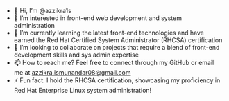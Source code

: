 - 👋 Hi, I’m @azzikra1s
- 👀 I’m interested in front-end web development and system administration
- 🌱 I’m currently learning the latest front-end technologies and have earned the Red Hat Certified System Administrator (RHCSA) certification
- 💞️ I’m looking to collaborate on projects that require a blend of front-end development skills and sys admin expertise
- 📫 How to reach me? Feel free to connect through my GitHub or email me at azzikra.ismunandar08@gmail.com
- ⚡ Fun fact: I hold the RHCSA certification, showcasing my proficiency in Red Hat Enterprise Linux system administration!

<!---
azzikra1s/azzikra1s is a ✨ special ✨ repository because its `README.md` (this file) appears on your GitHub profile.
You can click the Preview link to take a look at your changes.
--->
